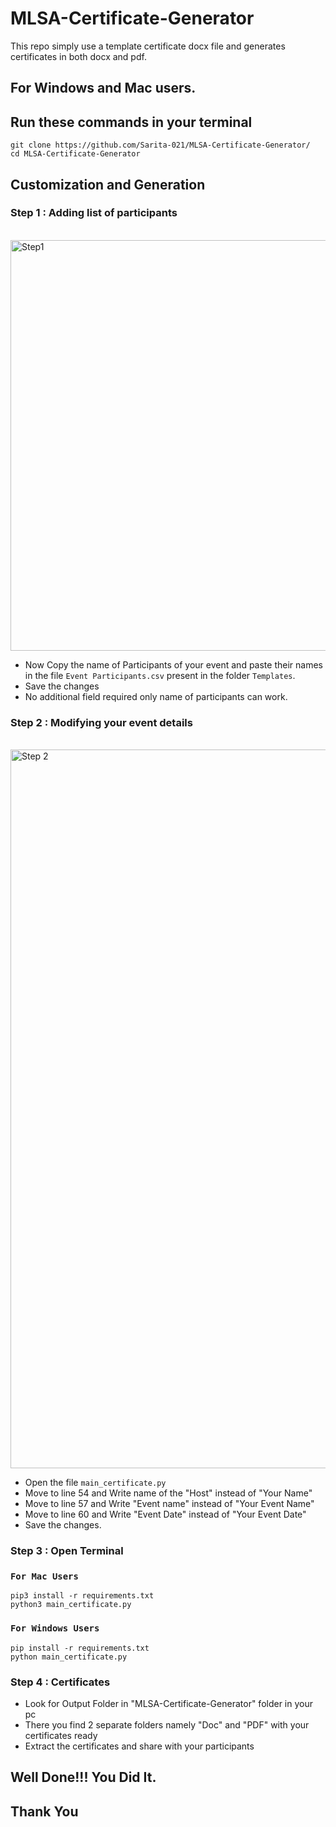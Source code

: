 # MLSA-Certificate-Generator

This repo simply use a template certificate docx file and generates certificates in
both docx and pdf.

##  For Windows and Mac users.


## Run these commands in your terminal

```
git clone https://github.com/Sarita-021/MLSA-Certificate-Generator/
cd MLSA-Certificate-Generator
```

## Customization and Generation

### Step 1 : Adding list of participants

<br>
<img width="657" alt="Step1" src="https://github.com/Sarita-021/MLSA-Certificate-Generator/assets/121181405/c20ac1ae-5c1b-4aec-9e32-0d8f432ba5af" >
<br>

- Now Copy the name of Participants of your event and paste their names in the file  `Event Participants.csv` present in the folder `Templates`.
- Save the changes
- No additional field required only name of participants can work.
  

### Step 2 : Modifying your event details

<br>
<img width="1150" alt="Step 2" src="https://github.com/Sarita-021/MLSA-Certificate-Generator/assets/121181405/b9450e4e-5c3c-4e14-87f0-873d6fc34329">


- Open the file `main_certificate.py`
- Move to line 54 and Write name of the "Host" instead of "Your Name"
- Move to line 57 and Write "Event name" instead of "Your Event Name"
- Move to line 60 and Write "Event Date" instead of "Your Event Date"
- Save the changes.

### Step 3 : Open Terminal

### ```For Mac Users```

```
pip3 install -r requirements.txt
python3 main_certificate.py
```

### ```For Windows Users```

```
pip install -r requirements.txt
python main_certificate.py
```

### Step 4 : Certificates

- Look for Output Folder in "MLSA-Certificate-Generator" folder in your pc
- There you find 2 separate folders namely "Doc" and "PDF" with your certificates ready
- Extract the certificates and share with your participants


## Well Done!!! You Did It.
## Thank You
